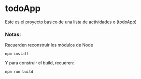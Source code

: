 # todoApp

Este es el proyecto basico de una lista de actividades o (todoApp)

### Notas:
Recuerden reconstruir los módulos de Node
```
npm install
```

Y para construir el build, recueren:
```
npm run build
```
